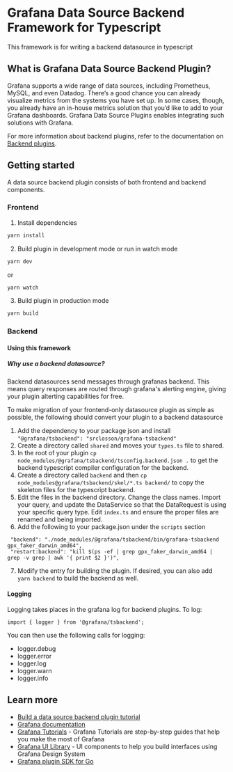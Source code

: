 # Grafana Data Source Backend Framework for Typescript

This framework is for writing a backend datasource in typescript

## What is Grafana Data Source Backend Plugin?

Grafana supports a wide range of data sources, including Prometheus, MySQL, and even Datadog. There’s a good chance you can already visualize metrics from the systems you have set up. In some cases, though, you already have an in-house metrics solution that you’d like to add to your Grafana dashboards. Grafana Data Source Plugins enables integrating such solutions with Grafana.

For more information about backend plugins, refer to the documentation on [Backend plugins](https://grafana.com/docs/grafana/latest/developers/plugins/backend/).

## Getting started

A data source backend plugin consists of both frontend and backend components.

### Frontend

1. Install dependencies
```BASH
yarn install
```

2. Build plugin in development mode or run in watch mode
```BASH
yarn dev
```
or
```BASH
yarn watch
```
3. Build plugin in production mode
```BASH
yarn build
```

### Backend
#### Using this framework
##### Why use a backend datasource?
Backend datasources send messages through grafanas backend. This means query responses are routed through grafana's alerting engine, giving your plugin alterting capabilities for free.

To make migration of your frontend-only datasource plugin as simple as possible, the following should convert your plugin to a backend datasource
1. Add the dependency to your package json and install `"@grafana/tsbackend": "srclosson/grafana-tsbackend"`
2. Create a directory called `shared` and moves your `types.ts` file to shared.
3. In the root of your plugin `cp node_modules/@grafana/tsbackend/tsconfig.backend.json .` to get the backend typescript compiler configuration for the backend.
4. Create a directory called `backend` and then `cp node_modules@grafana/tsbackend/skel/*.ts backend/` to copy the skeleton files for the typescript backend.
5. Edit the files in the backend directory. Change the class names. Import your query, and update the DataService so that the DataRequest is using your specific query type. Edit `index.ts` and ensure the proper files are renamed and being imported.
6. Add the following to your package.json under the `scripts` section
```
 "backend": "./node_modules/@grafana/tsbackend/bin/grafana-tsbackend gpx_faker_darwin_amd64",
 "restart:backend": "kill $(ps -ef | grep gpx_faker_darwin_amd64 | grep -v grep | awk '{ print $2 }')",
```
7. Modify the entry for building the plugin. If desired, you can also add `yarn backend` to build the backend as well.

#### Logging
Logging takes places in the grafana log for backend plugins. To log:
```
import { logger } from '@grafana/tsbackend';
```
You can then use the following calls for logging:
- logger.debug
- logger.error
- logger.log
- logger.warn
- logger.info

## Learn more

- [Build a data source backend plugin tutorial](https://grafana.com/tutorials/build-a-data-source-backend-plugin)
- [Grafana documentation](https://grafana.com/docs/)
- [Grafana Tutorials](https://grafana.com/tutorials/) - Grafana Tutorials are step-by-step guides that help you make the most of Grafana
- [Grafana UI Library](https://developers.grafana.com/ui) - UI components to help you build interfaces using Grafana Design System
- [Grafana plugin SDK for Go](https://grafana.com/docs/grafana/latest/developers/plugins/backend/grafana-plugin-sdk-for-go/)